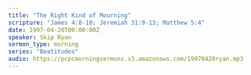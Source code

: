 ```yaml
---
title: "The Right Kind of Mourning"
scripture: "James 4:8-10; Jeremiah 31:9-13; Matthew 5:4"
date: 1997-04-20T00:00:00Z
speaker: Skip Ryan
sermon_type: morning
series: "Beatitudes"
audio: https://pcpcmorningsermons.s3.amazonaws.com/19970420ryan.mp3 
---
```



